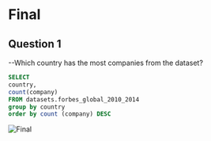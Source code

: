 # Final
## Question 1
--Which country has the most companies from the dataset?

```sql
SELECT 
country,
count(company)
FROM datasets.forbes_global_2010_2014
group by country
order by count (company) DESC 
```
![Final](Visualization/final1)
